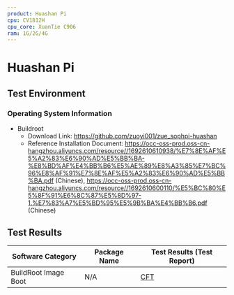 ```yaml
---
product: Huashan Pi
cpu: CV1812H
cpu_core: XuanTie C906
ram: 1G/2G/4G
---
```


# Huashan Pi

## Test Environment

### Operating System Information

- Buildroot
    - Download Link: https://github.com/zuoyi001/zue_sophpi-huashan
    - Reference Installation Document: https://occ-oss-prod.oss-cn-hangzhou.aliyuncs.com/resource//1692610610938/%E7%8E%AF%E5%A2%83%E6%90%AD%E5%BB%BA-%E8%BD%AF%E4%BB%B6%E5%AE%89%E8%A3%85%E7%BC%96%E8%AF%91%E7%8E%AF%E5%A2%83%E6%90%AD%E5%BB%BA.pdf (Chinese), https://occ-oss-prod.oss-cn-hangzhou.aliyuncs.com/resource//1692610600110/%E5%BC%80%E5%8F%91%E6%8C%87%E5%8D%97-1.%E7%83%A7%E5%BD%95%E5%9B%BA%E4%BB%B6.pdf (Chinese)

## Test Results

| Software Category    | Package Name | Test Results (Test Report) |
|----------------------|--------------|----------------------------|
| BuildRoot Image Boot | N/A          | [CFT][BuildRoot]           |

[BuildRoot]: ./BuildRoot/README.md

